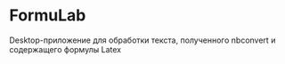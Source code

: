 # FormuLab
Desktop-приложение для обработки текста, полученного nbconvert и содержащего формулы Latex
